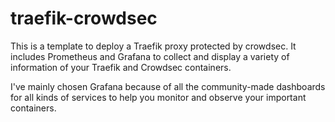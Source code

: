 # traefik-crowdsec
This is a template to deploy a Traefik proxy protected by crowdsec. It includes Prometheus and Grafana to collect and display a variety of information of your Traefik and Crowdsec containers.

I've mainly chosen Grafana because of all the community-made dashboards for all kinds of services to help you monitor and observe your important containers.